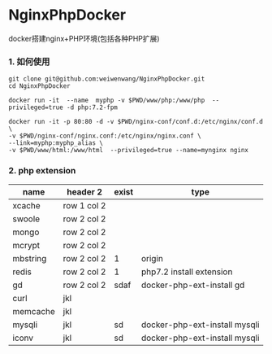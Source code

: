 # NginxPhpDocker
docker搭建nginx+PHP环境(包括各种PHP扩展)

### 1. 如何使用
```
git clone git@github.com:weiwenwang/NginxPhpDocker.git
cd NginxPhpDocker
```

```
docker run -it  --name  myphp -v $PWD/www/php:/www/php  --privileged=true -d php:7.2-fpm
```
```
docker run -it -p 80:80 -d -v $PWD/nginx-conf/conf.d:/etc/nginx/conf.d \
-v $PWD/nginx-conf/nginx.conf:/etc/nginx/nginx.conf \
--link=myphp:myphp_alias \
-v $PWD/www/html:/www/html  --privileged=true --name=mynginx nginx
```


### 2. php extension

name | header 2 | exist | type
---|---|--|--
xcache | row 1 col 2
swoole | row 2 col 2
mongo | row 2 col 2
mcrypt | row 2 col 2
mbstring | row 2 col 2|1| origin
redis | row 2 col 2|1| php7.2 install extension
gd | row 2 col 2 | sdaf| docker-php-ext-install gd
curl |jkl
memcache |jkl
mysqli |jkl|sd|docker-php-ext-install mysqli 
iconv|jkl|sd|docker-php-ext-install mysqli